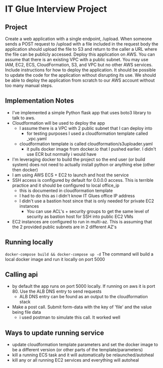 IT Glue Interview Project
===


Project
---
Create a web application with a single endpoint, /upload. When someone sends a POST request to
/upload with a file included in the request body the application should upload the file to S3 and return
to the caller a URL where the file can be publicly accessed.
Deploy this application on AWS. You can assume that there is an existing VPC with a public subnet.
You may use IAM, EC2, ECS, CloudFormation, S3, and VPC but no other AWS services. Include
instructions for how to deploy the application. It should be possible to update the code for the
application without disrupting its use. We should be able to deploy the application from scratch to our
AWS account without too many manual steps.


Implementation Notes
---
- I've implemented a simple Python flask app that uses boto3 library to talk to aws.
- Cloudformation will be used to deploy the app
    - I assume there is a VPC with 2 public subnet that I can deploy into
        - for testing purposes I used a cloudformation template called _vpc.yaml
    - cloudformation template is called cloudformation/s3uploader.yaml
        - it pulls docker image from docker.io that I pushed earlier. I didn't use ECR but normally i would have
- I'm leveraging docker to build the project so the end user (or build system) does not need to actually install python or anything else (other then docker)
- I am using AWS ECS + EC2 to launch and host the service
- SSH access is configured by default for 0.0.0.0 access. This is terrible practice and it should be configured to local office_ip
    - this is documented in cloudformation template
    - I had to do this as i didn't know IT Glues office IP address
    - I didn't use a bastion host since that is only needed for private EC2 instances
        - You can use ACL's + security groups to get the same level of security as bastion host for SSH into public EC2 VMs
- EC2 instances are configured to run in multi-az. This is assuming that the 2 provided public subnets are in 2 different AZ's

Running locally
---
```docker-compose build && docker-compose up -d```
The command will build a local docker image and run it locally on port 5000

Calling api
---
- by default the app runs on port 5000 locally. If running on aws it is port 80. Use the ALB DNS entry to send requests
    - ALB DNS entry can be found as an output to the cloudformation stack
- Make a post call. Submit form-data with the key of 'file' and the value being file data
    - i used postman to simulate this call. It worked well


Ways to update running service
---
- update cloudformation template parameters and set the docker image to be a different version (or other parts of the template/parameters)
- kill a running ECS task and it will automatically be relaunched/autoheal
- kill any or all running EC2 services and everything will autoheal
